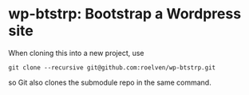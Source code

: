 # wp-btstrp: Bootstrap a Wordpress site

When cloning this into a new project, use

`git clone --recursive git@github.com:roelven/wp-btstrp.git`

so Git also clones the submodule repo in the same command.

